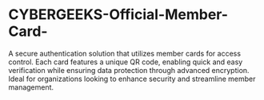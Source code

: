 # CYBERGEEKS-Official-Member-Card-
A secure authentication solution that utilizes member cards for access control. Each card features a unique QR code, enabling quick and easy verification while ensuring data protection through advanced encryption. Ideal for organizations looking to enhance security and streamline member management.
